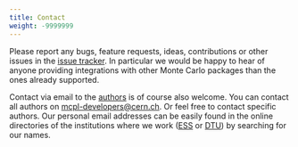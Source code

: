 ```yaml
---
title: Contact
weight: -9999999
---
```


Please report any bugs, feature requests, ideas, contributions or other issues
in the [issue tracker]({{site.github.issues_url}}). In particular we would be
happy to hear of anyone providing integrations with other Monte Carlo packages
than the ones already supported.

Contact via email to the [authors](LOCAL:about) is of course also welcome. You can contact all authors on [mcpl-developers@cern.ch](mailto:mcpl-developers@cern.ch). Or feel free to contact specific authors. Our personal email
addresses can be easily found in the online directories of the institutions
where we work ([ESS](https://europeanspallationsource.se/) or
[DTU](http://www.dtu.dk/)) by searching for our names.


